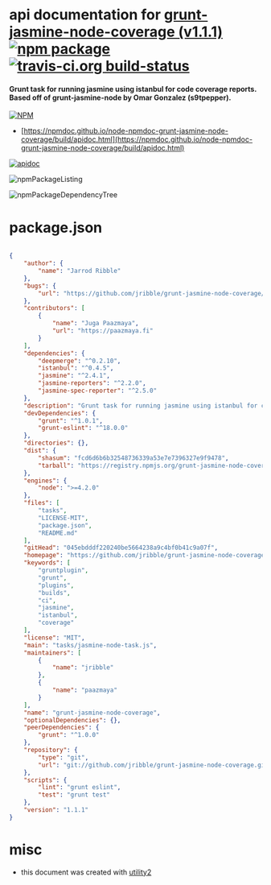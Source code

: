 # api documentation for  [grunt-jasmine-node-coverage (v1.1.1)](https://github.com/jribble/grunt-jasmine-node-coverage)  [![npm package](https://img.shields.io/npm/v/npmdoc-grunt-jasmine-node-coverage.svg?style=flat-square)](https://www.npmjs.org/package/npmdoc-grunt-jasmine-node-coverage) [![travis-ci.org build-status](https://api.travis-ci.org/npmdoc/node-npmdoc-grunt-jasmine-node-coverage.svg)](https://travis-ci.org/npmdoc/node-npmdoc-grunt-jasmine-node-coverage)
#### Grunt task for running jasmine using istanbul for code coverage reports. Based off of grunt-jasmine-node by Omar Gonzalez (s9tpepper).

[![NPM](https://nodei.co/npm/grunt-jasmine-node-coverage.png?downloads=true&downloadRank=true&stars=true)](https://www.npmjs.com/package/grunt-jasmine-node-coverage)

- [https://npmdoc.github.io/node-npmdoc-grunt-jasmine-node-coverage/build/apidoc.html](https://npmdoc.github.io/node-npmdoc-grunt-jasmine-node-coverage/build/apidoc.html)

[![apidoc](https://npmdoc.github.io/node-npmdoc-grunt-jasmine-node-coverage/build/screenCapture.buildCi.browser.%252Ftmp%252Fbuild%252Fapidoc.html.png)](https://npmdoc.github.io/node-npmdoc-grunt-jasmine-node-coverage/build/apidoc.html)

![npmPackageListing](https://npmdoc.github.io/node-npmdoc-grunt-jasmine-node-coverage/build/screenCapture.npmPackageListing.svg)

![npmPackageDependencyTree](https://npmdoc.github.io/node-npmdoc-grunt-jasmine-node-coverage/build/screenCapture.npmPackageDependencyTree.svg)



# package.json

```json

{
    "author": {
        "name": "Jarrod Ribble"
    },
    "bugs": {
        "url": "https://github.com/jribble/grunt-jasmine-node-coverage/issues"
    },
    "contributors": [
        {
            "name": "Juga Paazmaya",
            "url": "https://paazmaya.fi"
        }
    ],
    "dependencies": {
        "deepmerge": "^0.2.10",
        "istanbul": "^0.4.5",
        "jasmine": "^2.4.1",
        "jasmine-reporters": "^2.2.0",
        "jasmine-spec-reporter": "^2.5.0"
    },
    "description": "Grunt task for running jasmine using istanbul for code coverage reports. Based off of grunt-jasmine-node by Omar Gonzalez (s9tpepper).",
    "devDependencies": {
        "grunt": "^1.0.1",
        "grunt-eslint": "^18.0.0"
    },
    "directories": {},
    "dist": {
        "shasum": "fcd6d6b6b32548736339a53e7e7396327e9f9478",
        "tarball": "https://registry.npmjs.org/grunt-jasmine-node-coverage/-/grunt-jasmine-node-coverage-1.1.1.tgz"
    },
    "engines": {
        "node": ">=4.2.0"
    },
    "files": [
        "tasks",
        "LICENSE-MIT",
        "package.json",
        "README.md"
    ],
    "gitHead": "045ebdddf220240be5664238a9c4bf0b41c9a07f",
    "homepage": "https://github.com/jribble/grunt-jasmine-node-coverage",
    "keywords": [
        "gruntplugin",
        "grunt",
        "plugins",
        "builds",
        "ci",
        "jasmine",
        "istanbul",
        "coverage"
    ],
    "license": "MIT",
    "main": "tasks/jasmine-node-task.js",
    "maintainers": [
        {
            "name": "jribble"
        },
        {
            "name": "paazmaya"
        }
    ],
    "name": "grunt-jasmine-node-coverage",
    "optionalDependencies": {},
    "peerDependencies": {
        "grunt": "^1.0.0"
    },
    "repository": {
        "type": "git",
        "url": "git://github.com/jribble/grunt-jasmine-node-coverage.git"
    },
    "scripts": {
        "lint": "grunt eslint",
        "test": "grunt test"
    },
    "version": "1.1.1"
}
```



# misc
- this document was created with [utility2](https://github.com/kaizhu256/node-utility2)
